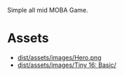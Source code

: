 
Simple all mid MOBA Game.

# Assets

- [dist/assets/images/Hero.png](https://opengameart.org/content/base-character-spritesheet-16x16)
- [dist/assets/images/Tiny 16: Basic/](https://opengameart.org/content/tiny-16-basic)

